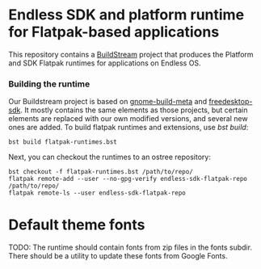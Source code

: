 # Endless SDK and platform runtime for Flatpak-based applications

This repository contains a [BuildStream](https://buildstream.build) project that produces the Platform and SDK Flatpak runtimes for applications on Endless OS.

### Building the runtime

Our Buildstream project is based on [gnome-build-meta](https://gitlab.gnome.org/GNOME/gnome-build-meta) and [freedesktop-sdk](https://gitlab.com/freedesktop-sdk/freedesktop-sdk). It mostly contains the same elements as those projects, but certain elements are replaced with our own modified versions, and several new ones are added. To build flatpak runtimes and extensions, use _bst build_:

    bst build flatpak-runtimes.bst

Next, you can checkout the runtimes to an ostree repository:

    bst checkout -f flatpak-runtimes.bst /path/to/repo/
    flatpak remote-add --user --no-gpg-verify endless-sdk-flatpak-repo /path/to/repo/
    flatpak remote-ls --user endless-sdk-flatpak-repo

# Default theme fonts

TODO: The runtime should contain fonts from zip files in the fonts subdir. There should be a utility to update these fonts from Google Fonts.
